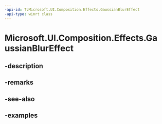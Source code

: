```yaml
---
-api-id: T:Microsoft.UI.Composition.Effects.GaussianBlurEffect
-api-type: winrt class
---
```


# Microsoft.UI.Composition.Effects.GaussianBlurEffect

<!--
public sealed class GaussianBlurEffect : Windows.Graphics.Effects.IGraphicsEffect
-->


## -description

## -remarks

## -see-also

## -examples


